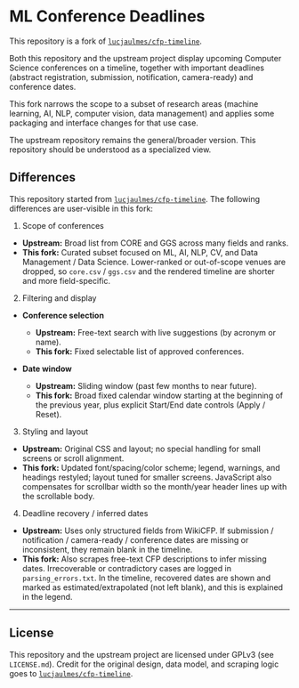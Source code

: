 # ML Conference Deadlines

This repository is a fork of [`lucjaulmes/cfp-timeline`](http://github.com/lucjaulmes/cfp-timeline/).

Both this repository and the upstream project display upcoming Computer Science conferences on a timeline, together with important deadlines (abstract registration, submission, notification, camera-ready) and conference dates.

This fork narrows the scope to a subset of research areas (machine learning, AI, NLP, computer vision, data management) and applies some packaging and interface changes for that use case.

The upstream repository remains the general/broader version. This repository should be understood as a specialized view.

## Differences

This repository started from [`lucjaulmes/cfp-timeline`](http://github.com/lucjaulmes/cfp-timeline/). The following differences are user-visible in this fork:

1. Scope of conferences

* **Upstream:** Broad list from CORE and GGS across many fields and ranks.
* **This fork:** Curated subset focused on ML, AI, NLP, CV, and Data Management / Data Science. Lower-ranked or out-of-scope venues are dropped, so `core.csv` / `ggs.csv` and the rendered timeline are shorter and more field-specific.

2. Filtering and display

* **Conference selection**

  * **Upstream:** Free-text search with live suggestions (by acronym or name).
  * **This fork:** Fixed selectable list of approved conferences.

* **Date window**

  * **Upstream:** Sliding window (past few months to near future).
  * **This fork:** Broad fixed calendar window starting at the beginning of the previous year, plus explicit Start/End date controls (Apply / Reset).

3. Styling and layout

* **Upstream:** Original CSS and layout; no special handling for small screens or scroll alignment.
* **This fork:** Updated font/spacing/color scheme; legend, warnings, and headings restyled; layout tuned for smaller screens. JavaScript also compensates for scrollbar width so the month/year header lines up with the scrollable body.

4. Deadline recovery / inferred dates

* **Upstream:** Uses only structured fields from WikiCFP. If submission / notification / camera-ready / conference dates are missing or inconsistent, they remain blank in the timeline.
* **This fork:** Also scrapes free-text CFP descriptions to infer missing dates. Irrecoverable or contradictory cases are logged in `parsing_errors.txt`. In the timeline, recovered dates are shown and marked as estimated/extrapolated (not left blank), and this is explained in the legend.

---

## License

This repository and the upstream project are licensed under GPLv3 (see `LICENSE.md`).
Credit for the original design, data model, and scraping logic goes to [`lucjaulmes/cfp-timeline`](http://github.com/lucjaulmes/cfp-timeline/).

